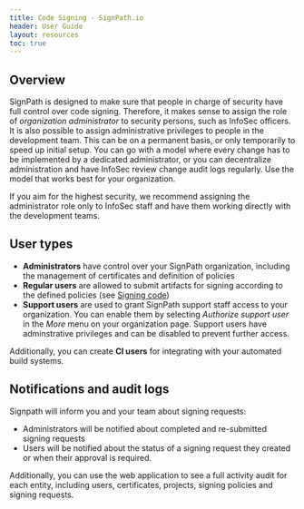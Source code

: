 ```yaml
---
title: Code Signing - SignPath.io
header: User Guide
layout: resources
toc: true
---
```


## Overview

SignPath is designed to make sure that people in charge of security have full control over code signing. Therefore, it makes sense to assign the role of *organization administrator* to security persons, such as InfoSec officers. It is also possible to assign administrative privileges to people in the development team. This can be on a permanent basis, or only temporarily to speed up initial setup. You can go with a model where every change has to be implemented by a dedicated administrator, or you can decentralize administration and have InfoSec review change audit logs regularly. Use the model that works best for your organization.

If you aim for the highest security, we recommend assigning the administrator role only to InfoSec staff and have them working directly with the development teams.

## User types

* **Administrators** have control over your SignPath organization, including the management of certificates and definition of policies
* **Regular users** are allowed to submit artifacts for signing according to the defined policies (see [Signing code](/documentation/signing-code))
* **Support users** are used to grant SignPath support staff access to your organization. You can enable them by selecting *Authorize support user* in the *More* menu on your organization page. Support users have adminstrative privileges and can be disabled to prevent further access.

Additionally, you can create **CI users** for integrating with your automated build systems.

## Notifications and audit logs

Signpath will inform you and your team about signing requests:

* Administrators will be notified about completed and re-submitted signing requests
* Users will be notified about the status of a signing request they created or when their approval is required.

Additionally, you can use the web application to see a full activity audit for each entity, including users, certificates, projects, signing policies and signing requests.